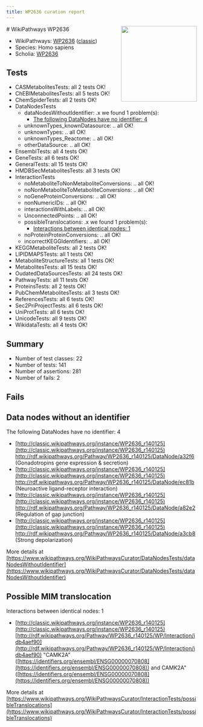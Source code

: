 ```yaml
---
title: WP2636 curation report
---
```


<img style="float: right; width: 200px" src="https://upload.wikimedia.org/wikipedia/commons/thumb/8/83/Wplogo_with_text_500.png/640px-Wplogo_with_text_500.png" />
# WikiPathways WP2636

* WikiPathways: [WP2636](https://wikipathways.org/pathways/WP2636) ([classic](https://classic.wikipathways.org/instance/WP2636))
* Species: Homo sapiens
* Scholia: [WP2636](https://scholia.toolforge.org/wikipathways/WP2636)
## Tests
* CASMetabolitesTests: all 2 tests OK!
* ChEBIMetabolitesTests: all 5 tests OK!
* ChemSpiderTests: all 2 tests OK!
* DataNodesTests
    * dataNodesWithoutIdentifier: .x we found 1 problem(s):
        * [The following DataNodes have no identifier: 4](#d2d32fa3)
    * unknownTypes_knownDatasource: .. all OK!
    * unknownTypes: .. all OK!
    * unknownTypes_Reactome: .. all OK!
    * otherDataSource: .. all OK!
* EnsemblTests: all 4 tests OK!
* GeneTests: all 6 tests OK!
* GeneralTests: all 15 tests OK!
* HMDBSecMetabolitesTests: all 3 tests OK!
* InteractionTests
    * noMetaboliteToNonMetaboliteConversions: .. all OK!
    * noNonMetaboliteToMetaboliteConversions: .. all OK!
    * noGeneProteinConversions: .. all OK!
    * nonNumericIDs: .. all OK!
    * interactionsWithLabels: .. all OK!
    * UnconnectedPoints: .. all OK!
    * possibleTranslocations: .x we found 1 problem(s):
        * [Interactions between identical nodes: 1](#1c118206)
    * noProteinProteinConversions: .. all OK!
    * incorrectKEGGIdentifiers: .. all OK!
* KEGGMetaboliteTests: all 2 tests OK!
* LIPIDMAPSTests: all 1 tests OK!
* MetaboliteStructureTests: all 1 tests OK!
* MetabolitesTests: all 15 tests OK!
* OudatedDataSourcesTests: all 24 tests OK!
* PathwayTests: all 11 tests OK!
* ProteinsTests: all 2 tests OK!
* PubChemMetabolitesTests: all 3 tests OK!
* ReferencesTests: all 6 tests OK!
* Sec2PriProjectTests: all 6 tests OK!
* UniProtTests: all 6 tests OK!
* UnicodeTests: all 9 tests OK!
* WikidataTests: all 4 tests OK!


## Summary

* Number of test classes: 22
* Number of tests: 141
* Number of assertions: 281
* Number of fails: 2

## Fails

<a name="d2d32fa3" />

## Data nodes without an identifier

The following DataNodes have no identifier: 4

* [http://classic.wikipathways.org/instance/WP2636_r140125](http://classic.wikipathways.org/instance/WP2636_r140125) http://rdf.wikipathways.org/Pathway/WP2636_r140125/DataNode/a32f6 (Gonadotropins gene
expression & secretion)
* [http://classic.wikipathways.org/instance/WP2636_r140125](http://classic.wikipathways.org/instance/WP2636_r140125) http://rdf.wikipathways.org/Pathway/WP2636_r140125/DataNode/ec81b (Neuroactive ligand-receptor interaction)
* [http://classic.wikipathways.org/instance/WP2636_r140125](http://classic.wikipathways.org/instance/WP2636_r140125) http://rdf.wikipathways.org/Pathway/WP2636_r140125/DataNode/a82e2 (Regulation of gap junction)
* [http://classic.wikipathways.org/instance/WP2636_r140125](http://classic.wikipathways.org/instance/WP2636_r140125) http://rdf.wikipathways.org/Pathway/WP2636_r140125/DataNode/a3cb8 (Strong depolarization)


More details at [https://www.wikipathways.org/WikiPathwaysCurator/DataNodesTests/dataNodesWithoutIdentifier](https://www.wikipathways.org/WikiPathwaysCurator/DataNodesTests/dataNodesWithoutIdentifier)

<a name="1c118206" />

## Possible MIM translocation

Interactions between identical nodes: 1

* [http://classic.wikipathways.org/instance/WP2636_r140125](http://classic.wikipathways.org/instance/WP2636_r140125) [http://rdf.wikipathways.org/Pathway/WP2636_r140125/WP/Interaction/idb4aef90](http://rdf.wikipathways.org/Pathway/WP2636_r140125/WP/Interaction/idb4aef90) "CAMK2A" ([https://identifiers.org/ensembl/ENSG00000070808](https://identifiers.org/ensembl/ENSG00000070808)) and 
CAMK2A" ([https://identifiers.org/ensembl/ENSG00000070808](https://identifiers.org/ensembl/ENSG00000070808))


More details at [https://www.wikipathways.org/WikiPathwaysCurator/InteractionTests/possibleTranslocations](https://www.wikipathways.org/WikiPathwaysCurator/InteractionTests/possibleTranslocations)

